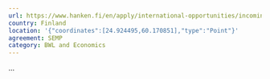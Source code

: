 ```yaml
---
url: https://www.hanken.fi/en/apply/international-opportunities/incoming-exchange-students
country: Finland
location: '{"coordinates":[24.924495,60.170851],"type":"Point"}'
agreement: SEMP
category: BWL and Economics
---
```

...